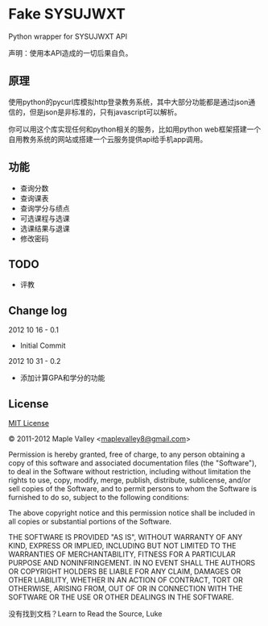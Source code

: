 Fake SYSUJWXT
=============

Python wrapper for SYSUJWXT API

声明：使用本API造成的一切后果自负。

原理
----

使用python的pycurl库模拟http登录教务系统，其中大部分功能都是通过json通信的，但是json是非标准的，只有javascript可以解析。

你可以用这个库实现任何和python相关的服务，比如用python web框架搭建一个自用教务系统的网站或搭建一个云服务提供api给手机app调用。

功能
----

- 查询分数
- 查询课表
- 查询学分与绩点
- 可选课程与选课
- 选课结果与退课
- 修改密码

TODO
----

- 评教

Change log
----------

2012 10 16 - 0.1

- Initial Commit

2012 10 31 - 0.2

- 添加计算GPA和学分的功能


License
-------

[MIT License](http://www.opensource.org/licenses/mit-license.php)

&copy; 2011-2012 Maple Valley &lt;maplevalley8@gmail.com&gt;

Permission is hereby granted, free of charge, to any person obtaining a copy of this software and associated documentation files (the "Software"), to deal in the Software without restriction, including without limitation the rights to use, copy, modify, merge, publish, distribute, sublicense, and/or sell copies of the Software, and to permit persons to whom the Software is furnished to do so, subject to the following conditions:

The above copyright notice and this permission notice shall be included in all copies or substantial portions of the Software.

THE SOFTWARE IS PROVIDED "AS IS", WITHOUT WARRANTY OF ANY KIND, EXPRESS OR IMPLIED, INCLUDING BUT NOT LIMITED TO THE WARRANTIES OF MERCHANTABILITY, FITNESS FOR A PARTICULAR PURPOSE AND NONINFRINGEMENT. IN NO EVENT SHALL THE AUTHORS OR COPYRIGHT HOLDERS BE LIABLE FOR ANY CLAIM, DAMAGES OR OTHER LIABILITY, WHETHER IN AN ACTION OF CONTRACT, TORT OR OTHERWISE, ARISING FROM, OUT OF OR IN CONNECTION WITH THE SOFTWARE OR THE USE OR OTHER DEALINGS IN THE SOFTWARE.


没有找到文档？Learn to Read the Source, Luke

